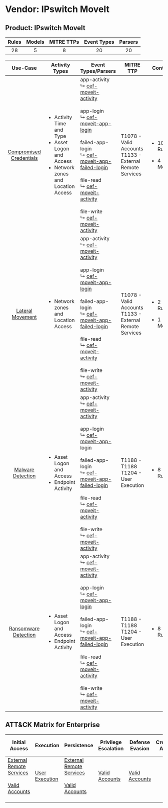 Vendor: IPswitch MoveIt
=======================
Product: IPswitch MoveIt
------------------------
| Rules | Models | MITRE TTPs | Event Types | Parsers |
|:-----:|:------:|:----------:|:-----------:|:-------:|
|  28   |   5    |     8      |     20      |   20    |

|                                 Use-Case                                  | Activity Types                                                                                                     | Event Types/Parsers                                                                                                                                                                                                                                                                                                                                                                                                                                                                                                  | MITRE TTP                                                      | Content                                              |
|:-------------------------------------------------------------------------:| ------------------------------------------------------------------------------------------------------------------ | -------------------------------------------------------------------------------------------------------------------------------------------------------------------------------------------------------------------------------------------------------------------------------------------------------------------------------------------------------------------------------------------------------------------------------------------------------------------------------------------------------------------- | -------------------------------------------------------------- | ---------------------------------------------------- |
| [Compromised Credentials](../UseCases/usecase_compromised_credentials.md) | <ul><li>Activity Time  and Type</li><li>Asset Logon and Access</li><li>Network zones and Location Access</li></ul> |  app-activity<br> ↳ [cef-moveit-activity](../Parsers/parserContent_cef-moveit-activity.md)<br><br> app-login<br> ↳ [cef-moveit-app-login](../Parsers/parserContent_cef-moveit-app-login.md)<br><br> failed-app-login<br> ↳ [cef-moveit-app-failed-login](../Parsers/parserContent_cef-moveit-app-failed-login.md)<br><br> file-read<br> ↳ [cef-moveit-activity](../Parsers/parserContent_cef-moveit-activity.md)<br><br> file-write<br> ↳ [cef-moveit-activity](../Parsers/parserContent_cef-moveit-activity.md)<br> | T1078 - Valid Accounts<br>T1133 - External Remote Services<br> | <ul><li>10 Rules</li></ul><ul><li>4 Models</li></ul> |
|        [Lateral Movement](../UseCases/usecase_lateral_movement.md)        | <ul><li>Network zones and Location Access</li></ul>                                                                |  app-activity<br> ↳ [cef-moveit-activity](../Parsers/parserContent_cef-moveit-activity.md)<br><br> app-login<br> ↳ [cef-moveit-app-login](../Parsers/parserContent_cef-moveit-app-login.md)<br><br> failed-app-login<br> ↳ [cef-moveit-app-failed-login](../Parsers/parserContent_cef-moveit-app-failed-login.md)<br><br> file-read<br> ↳ [cef-moveit-activity](../Parsers/parserContent_cef-moveit-activity.md)<br><br> file-write<br> ↳ [cef-moveit-activity](../Parsers/parserContent_cef-moveit-activity.md)<br> | T1078 - Valid Accounts<br>T1133 - External Remote Services<br> | <ul><li>2 Rules</li></ul><ul><li>1 Models</li></ul>  |
|       [Malware Detection](../UseCases/usecase_malware_detection.md)       | <ul><li>Asset Logon and Access</li><li>Endpoint Activity</li></ul>                                                 |  app-activity<br> ↳ [cef-moveit-activity](../Parsers/parserContent_cef-moveit-activity.md)<br><br> app-login<br> ↳ [cef-moveit-app-login](../Parsers/parserContent_cef-moveit-app-login.md)<br><br> failed-app-login<br> ↳ [cef-moveit-app-failed-login](../Parsers/parserContent_cef-moveit-app-failed-login.md)<br><br> file-read<br> ↳ [cef-moveit-activity](../Parsers/parserContent_cef-moveit-activity.md)<br><br> file-write<br> ↳ [cef-moveit-activity](../Parsers/parserContent_cef-moveit-activity.md)<br> | T1188 - T1188<br>T1204 - User Execution<br>                    | <ul><li>8 Rules</li></ul>                            |
|    [Ransomware Detection](../UseCases/usecase_ransomware_detection.md)    | <ul><li>Asset Logon and Access</li><li>Endpoint Activity</li></ul>                                                 |  app-activity<br> ↳ [cef-moveit-activity](../Parsers/parserContent_cef-moveit-activity.md)<br><br> app-login<br> ↳ [cef-moveit-app-login](../Parsers/parserContent_cef-moveit-app-login.md)<br><br> failed-app-login<br> ↳ [cef-moveit-app-failed-login](../Parsers/parserContent_cef-moveit-app-failed-login.md)<br><br> file-read<br> ↳ [cef-moveit-activity](../Parsers/parserContent_cef-moveit-activity.md)<br><br> file-write<br> ↳ [cef-moveit-activity](../Parsers/parserContent_cef-moveit-activity.md)<br> | T1188 - T1188<br>T1204 - User Execution<br>                    | <ul><li>8 Rules</li></ul>                            |

ATT&CK Matrix for Enterprise
----------------------------
| Initial Access                                                                                                                                   | Execution                                                           | Persistence                                                                                                                                      | Privilege Escalation                                                | Defense Evasion                                                     | Credential Access | Discovery | Lateral Movement | Collection | Command and Control | Exfiltration | Impact |
| ------------------------------------------------------------------------------------------------------------------------------------------------ | ------------------------------------------------------------------- | ------------------------------------------------------------------------------------------------------------------------------------------------ | ------------------------------------------------------------------- | ------------------------------------------------------------------- | ----------------- | --------- | ---------------- | ---------- | ------------------- | ------------ | ------ |
| [External Remote Services](https://attack.mitre.org/techniques/T1133)<br><br>[Valid Accounts](https://attack.mitre.org/techniques/T1078)<br><br> | [User Execution](https://attack.mitre.org/techniques/T1204)<br><br> | [External Remote Services](https://attack.mitre.org/techniques/T1133)<br><br>[Valid Accounts](https://attack.mitre.org/techniques/T1078)<br><br> | [Valid Accounts](https://attack.mitre.org/techniques/T1078)<br><br> | [Valid Accounts](https://attack.mitre.org/techniques/T1078)<br><br> |                   |           |                  |            |                     |              |        |